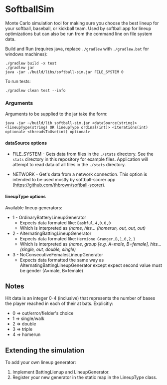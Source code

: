 # SoftballSim
Monte Carlo simulation tool for making sure you choose the best lineup for your softball, baseball, or kickball team. Used by softball.app for lineup optimizations but can also be run from the command line on file system data.

Build and Run (requires java, replace `./gradlew` with `./gradlew.bat` for windows machines):
```
./gradlew build -x test
./gradlew jar
java -jar ./build/libs/softball-sim.jar FILE_SYSTEM 0
```

To run tests:
```
./gradlew clean test --info
```

### Arguments

Arguments to be supplied to the jar take the form:
```
java -jar ~/build/lib softball-sim.jar <dataSource(string)> <lineupType(string) OR lineupType ordinal(int)> <iterations(int) optional> <threadsToUse(int) optional>
```

#### dataSource options

* FILE_SYSTEM - Gets data from files in the `./stats` directory. See the `stats` directory in this repository for example files. Application will attempt to read data of all files in the `./stats` directory.

* NETWORK - Get's data from a network connection. This option is intended to be used mostly by softball-scorer app (https://github.com/thbrown/softball-scorer).

#### lineupType options

Available lineup generators:
*  1 - OrdinaryBatteryLineupGenerator
   *  Expects data formated like: `Bashful,4,0,0,0`
   *  Which is interpreted as *(name, hits... (homerun, out, out, out)*
*  2 - AlternatingBattingLineupGenerator
   *  Expects data formated like: `Hermione Granger,B,1,0,2,1` 
   *  Which is interpreted as *(name, group \[e.g. A=male, B=female\], hits... (single, out, double, single)*
*  3 - NoConsecutiveFemalesLineupGenerator
   *  Expects data formatted the same way as AlternatingBattingLineupGenerator except expect second value must be gender (A=male, B=female)

## Notes

Hit data is an integer 0-4 (inclusive) that represents the number of bases the player reached in each of their at bats. Explicitly:
*  0 => out/error/fielder's choice
*  1 => single/walk
*  2 => double
*  3 => triple
*  4 => homerun
		
## Extending the simulation
To add your own lineup generator:
1. Implement BattingLienup and LineupGenerator.
1. Register your new generator in the static map in the LineupType class.
